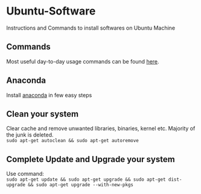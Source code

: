 # Ubuntu-Software
Instructions and Commands to install softwares on Ubuntu Machine


## Commands

Most useful day-to-day usage commands can be found [here](https://github.com/SarCode/Ubuntu-Software-Utilities/tree/master/Useful-Commands).

## Anaconda

Install [anaconda](https://github.com/SarCode/Ubuntu-Software-Utilities/tree/master/Anaconda) in few easy steps


## Clean your system

Clear cache and remove unwanted libraries, binaries, kernel etc. 
Majority of the junk is deleted. 
<br>
`sudo apt-get autoclean && sudo apt-get autoremove`

## Complete Update and Upgrade your system
 
 Use command:
 <br>
 `sudo apt-get update && sudo apt-get upgrade && sudo apt-get dist-upgrade && sudo apt-get upgrade --with-new-pkgs`
